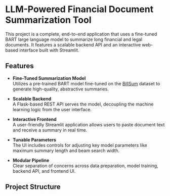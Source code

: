 # LLM-Powered Financial Document Summarization Tool

This project is a complete, end-to-end application that uses a fine-tuned BART large language model to summarize long financial and legal documents. It features a scalable backend API and an interactive web-based interface built with Streamlit.

## Features

- **Fine-Tuned Summarization Model**  
  Utilizes a pre-trained BART model fine-tuned on the [BillSum](https://huggingface.co/datasets/billsum) dataset to generate high-quality, abstractive summaries.

- **Scalable Backend**  
  A Flask-based REST API serves the model, decoupling the machine learning logic from the user interface.

- **Interactive Frontend**  
  A user-friendly Streamlit application allows users to paste document text and receive a summary in real time.

- **Tunable Parameters**  
  The UI includes controls for adjusting key model parameters like maximum summary length and beam search width.

- **Modular Pipeline**  
  Clear separation of concerns across data preparation, model training, backend API, and frontend UI.

## Project Structure

